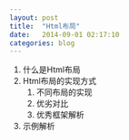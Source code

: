 ```yaml
---
layout: post
title:  "Html布局"
date:   2014-09-01 02:17:10
categories: blog
---
```

1. 什么是Html布局
2. Html布局的实现方式
    1. 不同布局的实现
    2. 优劣对比
    3. 优秀框架解析
3. 示例解析